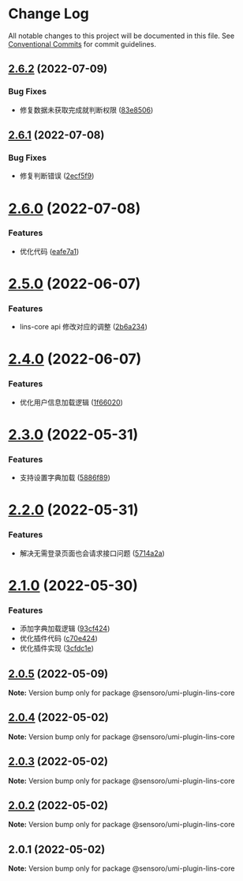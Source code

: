 # Change Log

All notable changes to this project will be documented in this file.
See [Conventional Commits](https://conventionalcommits.org) for commit guidelines.

## [2.6.2](https://github.com/SensoroFE/plugins/compare/@sensoro/umi-plugin-lins-core@2.6.1...@sensoro/umi-plugin-lins-core@2.6.2) (2022-07-09)


### Bug Fixes

* 修复数据未获取完成就判断权限 ([83e8506](https://github.com/SensoroFE/plugins/commit/83e850691af89559c65a2d24e6442c8873c03b6e))





## [2.6.1](https://github.com/SensoroFE/plugins/compare/@sensoro/umi-plugin-lins-core@2.6.0...@sensoro/umi-plugin-lins-core@2.6.1) (2022-07-08)


### Bug Fixes

* 修复判断错误 ([2ecf5f9](https://github.com/SensoroFE/plugins/commit/2ecf5f9e35578d867904d1c2604687911e910314))





# [2.6.0](https://github.com/SensoroFE/plugins/compare/@sensoro/umi-plugin-lins-core@2.5.0...@sensoro/umi-plugin-lins-core@2.6.0) (2022-07-08)


### Features

* 优化代码 ([eafe7a1](https://github.com/SensoroFE/plugins/commit/eafe7a18373962ca880650366f8c48b0cff80115))





# [2.5.0](https://github.com/SensoroFE/plugins/compare/@sensoro/umi-plugin-lins-core@2.4.0...@sensoro/umi-plugin-lins-core@2.5.0) (2022-06-07)


### Features

* lins-core api 修改对应的调整 ([2b6a234](https://github.com/SensoroFE/plugins/commit/2b6a234a7bf770dbb4cd16625cbcbcf4dae080f4))





# [2.4.0](https://github.com/SensoroFE/plugins/compare/@sensoro/umi-plugin-lins-core@2.3.0...@sensoro/umi-plugin-lins-core@2.4.0) (2022-06-07)


### Features

* 优化用户信息加载逻辑 ([1f66020](https://github.com/SensoroFE/plugins/commit/1f660202df3fa31ac0e7954872de9838d77fff58))





# [2.3.0](https://github.com/SensoroFE/plugins/compare/@sensoro/umi-plugin-lins-core@2.2.0...@sensoro/umi-plugin-lins-core@2.3.0) (2022-05-31)


### Features

* 支持设置字典加载 ([5886f89](https://github.com/SensoroFE/plugins/commit/5886f8926a1cf28b7b32dc7d6c1c1d296099a1f6))





# [2.2.0](https://github.com/SensoroFE/plugins/compare/@sensoro/umi-plugin-lins-core@2.1.0...@sensoro/umi-plugin-lins-core@2.2.0) (2022-05-31)


### Features

* 解决无需登录页面也会请求接口问题 ([5714a2a](https://github.com/SensoroFE/plugins/commit/5714a2aaa7b9f7e5e66dbfd610650fb011a58360))





# [2.1.0](https://github.com/SensoroFE/plugins/compare/@sensoro/umi-plugin-lins-core@2.0.5...@sensoro/umi-plugin-lins-core@2.1.0) (2022-05-30)


### Features

* 添加字典加载逻辑 ([93cf424](https://github.com/SensoroFE/plugins/commit/93cf4249476938ba31a78f7c02becb51a85b9b98))
* 优化插件代码 ([c70e424](https://github.com/SensoroFE/plugins/commit/c70e42494f8eaaf697109beb8eeed076d590ad4a))
* 优化插件实现 ([3cfdc1e](https://github.com/SensoroFE/plugins/commit/3cfdc1ede9ea4c8a8a329bd63961ce82afc1eef3))





## [2.0.5](https://github.com/SensoroFE/plugins/compare/@sensoro/umi-plugin-lins-core@2.0.4...@sensoro/umi-plugin-lins-core@2.0.5) (2022-05-09)

**Note:** Version bump only for package @sensoro/umi-plugin-lins-core





## [2.0.4](https://github.com/SensoroFE/plugins/compare/@sensoro/umi-plugin-lins-core@2.0.3...@sensoro/umi-plugin-lins-core@2.0.4) (2022-05-02)

**Note:** Version bump only for package @sensoro/umi-plugin-lins-core





## [2.0.3](https://github.com/SensoroFE/plugins/compare/@sensoro/umi-plugin-lins-core@2.0.2...@sensoro/umi-plugin-lins-core@2.0.3) (2022-05-02)

**Note:** Version bump only for package @sensoro/umi-plugin-lins-core





## [2.0.2](https://github.com/SensoroFE/plugins/compare/@sensoro/umi-plugin-lins-core@2.0.1...@sensoro/umi-plugin-lins-core@2.0.2) (2022-05-02)

**Note:** Version bump only for package @sensoro/umi-plugin-lins-core





## 2.0.1 (2022-05-02)

**Note:** Version bump only for package @sensoro/umi-plugin-lins-core
